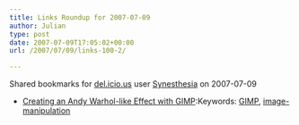 ```yaml
---
title: Links Roundup for 2007-07-09
author: Julian
type: post
date: 2007-07-09T17:05:02+00:00
url: /2007/07/09/links-100-2/

---
```

Shared bookmarks for [del.icio.us][1] user  [Synesthesia][2] on 2007-07-09

  * [Creating an Andy Warhol-like Effect with GIMP][3]:Keywords: [GIMP][4], [image-manipulation][5]

 [1]: https://del.icio.us/
 [2]: https://del.icio.us/synesthesia
 [3]: https://boitblog.blogspot.com/2007/06/creating-andy-warhol-like-effect-with.html "https://boitblog.blogspot.com/2007/06/creating-andy-warhol-like-effect-with.html"
 [4]: https://del.icio.us/synesthesia/GIMP
 [5]: https://del.icio.us/synesthesia/image-manipulation